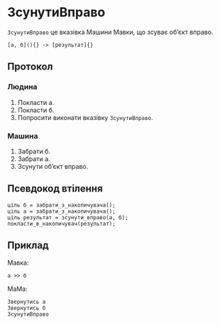 # ЗсунутиВправо

`ЗсунутиВправо` <keyword>це</keyword> вказівка <subject>Машини Мавки</subject>, що зсуває обʼєкт вправо.

```
[а, б](){} -> [результат]{}
```

## Протокол

### Людина

1. Покласти а.
2. Покласти б.
3. Попросити виконати вказівку `ЗсунутиВправо`.

### Машина

1. Забрати б.
2. Забрати а.
3. Зсунути обʼєкт вправо.

## Псевдокод втілення

```ціль
ціль б = забрати_з_накопичувача();
ціль а = забрати_з_накопичувача();
ціль результат = зсунути_вправо(а, б);
покласти_в_накопичувач(результат);
```

## Приклад

<subject>Мавка</subject>:

```мавка
а >> б
```

<subject>МаМа</subject>:

```мама
Звернутись а
Звернутись б
ЗсунутиВправо
```